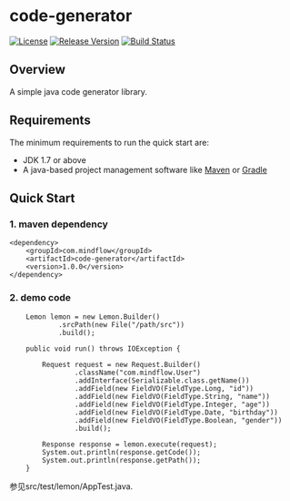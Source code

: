 # code-generator
[![License](https://img.shields.io/badge/license-Apache%202-green.svg)](https://www.apache.org/licenses/LICENSE-2.0) [![Release Version](https://img.shields.io/badge/release-1.0.0-red.svg)](https://github.com/TiFG/code-generator/releases) [![Build Status](https://travis-ci.org/TiFG/code-generator.svg?branch=master)](https://travis-ci.org/TiFG/code-generator)

## Overview
A simple java code generator library.

## Requirements
The minimum requirements to run the quick start are:
* JDK 1.7 or above
* A java-based project management software like [Maven](https://maven.apache.org/) or [Gradle](http://gradle.org/)

## Quick Start

### 1. maven dependency
```
<dependency>
	<groupId>com.mindflow</groupId>
	<artifactId>code-generator</artifactId>
	<version>1.0.0</version>
</dependency>
```

### 2. demo code
```
    Lemon lemon = new Lemon.Builder()
            .srcPath(new File("/path/src"))
            .build();

    public void run() throws IOException {

        Request request = new Request.Builder()
                .className("com.mindflow.User")
                .addInterface(Serializable.class.getName())
                .addField(new FieldVO(FieldType.Long, "id"))
                .addField(new FieldVO(FieldType.String, "name"))
                .addField(new FieldVO(FieldType.Integer, "age"))
                .addField(new FieldVO(FieldType.Date, "birthday"))
                .addField(new FieldVO(FieldType.Boolean, "gender"))
                .build();

        Response response = lemon.execute(request);
        System.out.println(response.getCode());
        System.out.println(response.getPath());
    }

```

参见src/test/lemon/AppTest.java.
